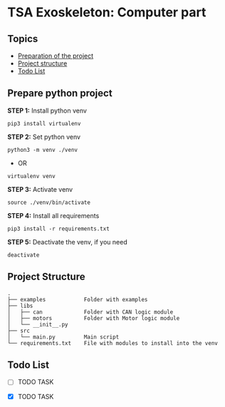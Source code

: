 # TSA Exoskeleton: Computer part

## Topics

* <a href="#PREPARATION">Preparation of the project</a>
* <a href="#PROJECT_STRUCTURE">Project structure</a>
* <a href="#TODO_LIST">Todo List</a>

<div id="PREPARATION"></div>

## Prepare python project

**STEP 1:** Install python venv

```shell
pip3 install virtualenv
```

**STEP 2:** Set python venv

```shell
python3 -m venv ./venv
```

* OR

```shell
virtualenv venv
```

**STEP 3:** Activate venv

```shell
source ./venv/bin/activate
```

**STEP 4:** Install all requirements

```shell
pip3 install -r requirements.txt
```

**STEP 5:** Deactivate the venv, if you need

```shell
deactivate
```

<div id="PROJECT_STRUCTURE"></div>

## Project Structure

```
.
├── examples            Folder with examples
├── libs
│   ├── can             Folder with CAN logic module
│   ├── motors          Folder with Motor logic module
│   └── __init__.py
├── src
│   └── main.py         Main script
└── requirements.txt    File with modules to install into the venv
```

<div id="TODO_LIST"></div>

## Todo List

- [ ] TODO TASK

- [x] TODO TASK
